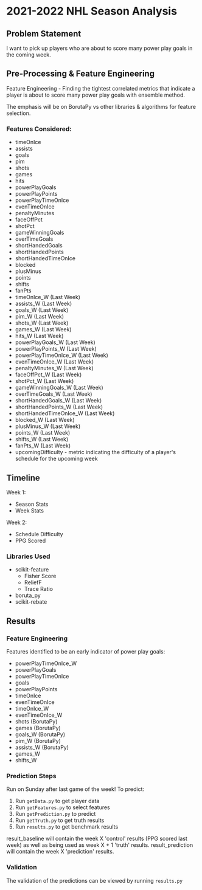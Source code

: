 # 2021-2022 NHL Season Analysis

## Problem Statement
I want to pick up players who are about to score many power play goals in the coming week.

## Pre-Processing & Feature Engineering
Feature Engineering - Finding the tightest correlated metrics that indicate a player is about to score many power play goals with ensemble method.

The emphasis will be on BorutaPy vs other libraries & algorithms for feature selection.

### Features Considered:
- timeOnIce
- assists
- goals
- pim
- shots
- games
- hits
- powerPlayGoals
- powerPlayPoints
- powerPlayTimeOnIce
- evenTimeOnIce
- penaltyMinutes
- faceOffPct
- shotPct
- gameWinningGoals
- overTimeGoals
- shortHandedGoals
- shortHandedPoints
- shortHandedTimeOnIce
- blocked
- plusMinus
- points
- shifts
- fanPts
- timeOnIce_W (Last Week)
- assists_W (Last Week)
- goals_W (Last Week)
- pim_W (Last Week)
- shots_W (Last Week)
- games_W (Last Week)
- hits_W (Last Week)
- powerPlayGoals_W (Last Week)
- powerPlayPoints_W (Last Week)
- powerPlayTimeOnIce_W (Last Week)
- evenTimeOnIce_W (Last Week)
- penaltyMinutes_W (Last Week)
- faceOffPct_W (Last Week)
- shotPct_W (Last Week)
- gameWinningGoals_W (Last Week)
- overTimeGoals_W (Last Week)
- shortHandedGoals_W (Last Week)
- shortHandedPoints_W (Last Week)
- shortHandedTimeOnIce_W (Last Week)
- blocked_W (Last Week)
- plusMinus_W (Last Week)
- points_W (Last Week)
- shifts_W (Last Week)
- fanPts_W (Last Week)
- upcomingDifficulty - metric indicating the difficulty of a player's schedule for the upcoming week

## Timeline
Week 1:
- Season Stats
- Week Stats

Week 2:
- Schedule Difficulty
- PPG Scored

### Libraries Used
- scikit-feature
    - Fisher Score
    - ReliefF
    - Trace Ratio
- boruta_py
- scikit-rebate

## Results
### Feature Engineering
Features identified to be an early indicator of power play goals:
- powerPlayTimeOnIce_W
- powerPlayGoals
- powerPlayTimeOnIce
- goals
- powerPlayPoints
- timeOnIce
- evenTimeOnIce
- timeOnIce_W
- evenTimeOnIce_W
- shots                     (BorutaPy)
- games                     (BorutaPy)
- goals_W                   (BorutaPy)
- pim_W                     (BorutaPy)
- assists_W                 (BorutaPy)
- games_W
- shifts_W


### Prediction Steps
Run on Sunday after last game of the week!
To predict:
1. Run `getData.py` to get player data
2. Run `getFeatures.py` to select features
3. Run `getPrediction.py` to predict
4. Run `getTruth.py` to get truth results
5. Run `results.py` to get benchmark results

result_baseline will contain the week X 'control' results (PPG scored last week) as well as being used as week X + 1 'truth' results.
result_prediction will contain the week X 'prediction' results.

### Validation
The validation of the predictions can be viewed by running `results.py`